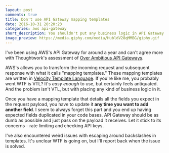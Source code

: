 ```yaml
---
layout: post
comments: true
title: Don't use API Gateway mapping templates
date: 2016-10-31 20:20:23
categories: aws api-gateway
short_description: You shouldn't put any business logic in API Gateway for your own good.
image_preview: https://media.giphy.com/media/HubldV28qMMBG/giphy.gif
---
```


I've been using AWS's API Gateway for around a year and can't agree more with Thoughtwork's assessment of
[Over Ambitious API Gateways](https://www.thoughtworks.com/radar/platforms/over-ambitious-api-gateways).

AWS's allows you to transform the incoming request and subsequent response with what it calls "mapping templates."
These mapping templates are written in [Velocity Template Language](https://velocity.apache.org/engine/1.7/vtl-reference.html). If you're like me, you probably went WTF is VTL? It's *easy enough* to use, but certainly feels
antiquated. And the problem isn't VTL, but with placing any kind of business logic in it.

Once you have a mapping template that details all the fields you expect in the request payload, you have to
update it **any time you want to add another field**. I seem to always forget this part and you end up
having expected fields duplicated in your code bases. API Gateway should be as dumb as possible and just
pass on the payload it receives. Let it stick to its concerns - rate limiting and checking API keys.

I've also encountered weird issues with escaping around backslashes in templates. It's unclear WTF is going on,
but I'll report back when the issue is solved.
